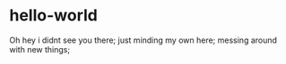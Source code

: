 # hello-world
Oh hey i didnt see you there; 
just minding my own here; 
messing around with new things;

